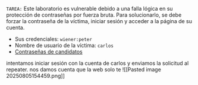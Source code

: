 `TAREA:` Este laboratorio es vulnerable debido a una falla lógica en su protección de contraseñas por fuerza bruta. Para solucionarlo, se debe forzar la contraseña de la víctima, iniciar sesión y acceder a la página de su cuenta.

- Sus credenciales: `wiener:peter`
- Nombre de usuario de la víctima: `carlos`
- [Contraseñas de candidatos](https://portswigger.net/web-security/authentication/auth-lab-passwords)

intentamos iniciar sesión con la cuenta de carlos y enviamos la solicitud al repeater. nos damos cuenta que la web solo te
![[Pasted image 20250805154459.png]]